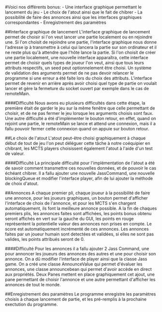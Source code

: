 #Voici nos différents bonus:
    - Une interface graphique permettant le lancement du jeu
    - Le choix de l'atout ainsi que le fait de chibrer
    - La possibilité de faire des annonces ainsi que les interfaces graphiques correspondantes
    - Enregistrement des paramètres

##Interface graphique de lancement 
L'interface graphique de lancement permet de choisir si l'on veut lancer une partie localement ou en rejoindre une.
Si l'on choisit de rejoindre une partie, l'interface graphique nous donne l'adresse ip à transmettre à celui qui lancera
la partie sur son ordinateur et il ne reste plus qu'à attendre que l'hôte lance la partie.
Si l'on choisit de créer une partie localement, une nouvelle interface apparaîtra, cette interface permet de choisir quels
types de joueur l'on veut, ainsi que tous leurs attributs respectifs, un seed peut optionnelement être choisi. Un système de validation des arguments 
permet de ne pas devoir relancer le programme si une erreur a été faite lors du choix des attributs.
L'interface permet de revenir en arrière après avoir choisi quel type de partie on voulait lancer et gère la fermeture du socket 
ouvert par exemple dans le cas de remoteMain.

####Difficulté
Nous avons eu plusieurs difficultés dans cette étape, la première était de garder le jeu sur la même fenêtre que celle permettant de choisir,
et de ne pas fermer le jeu lorsque les arguments choisis sont faux. Une autre difficulté a été d'implémenter le bouton retour,
en effet, quand on rejoint une partie, le remoteMain se lance et attend une connexion, mais il a fallu pouvoir
fermer cette connexion quand on appuie sur bouton retour.

##Le choix de l'atout
L'atout peut-être choisi graphiquement à chaque début de tout de jeu l'on peut déléguer cette tâche à notre coéquipier en chibrant,
les MCTS players choisissent également l'atout à l'aide d'un test de valeur.

####Difficulté
La principale difficulté pour l'implémentation de l'atout a été de savoir comment transmettre ces nouvelles données, et de pouvoir le
cas échéant chibrer. Il a fallu ajouter une nouvelle JassCommand, une nouvelle blockingQueue et modifier l'interface player, afin de lui ajouter
la méthode de choix d'atout.

##Annonces
A chaque premier pli, chaque joueur à la possibilité de faire une annonce, pour les joueurs graphiques, un bouton permet 
d'afficher l'interface de choix de l'annonce, et pour les MCTS s'en chargent automatiquement, ils font la meilleure annonce possible. A la fin de chaques premiers plis,
les annonces faites sont affichées, les points bonus obtenu seront affichés en vert sur la gauche du GUI, les points en rouge
représentent la potentielle valeur des annonces non prises en compte. Le score est automatiquement incrémenté de ces annonces.
Les annonces faites par un joueur humain sont detectées et validées, si elles ne sont pas valides, les points attribués seront de 0.

####Difficulté
Pour les annonces il a fallu ajouter 2 Jass Command, une pour annoncer les joueurs des annonces des autres et une pour choisir son annonce.
On a dû modifier l'interface de player ainsi que la classe Jass game. On a créé une classe AnnounceValue qui permet d'évaluer les annonces,
une classe announcebean qui permet d'avoir accède en direct aux propriétés. Deux Panes mettent en place graphiquement cet ajout, une pane
permettant de choisir l'annonce et une autre permettant d'afficher les annonces de tout le monde.

##Enregistrement des paramètres
Le programme enregistre les paramètres choisis à chaque lancement de partie, et les pré-remplis à la prochaine exectution du programme.